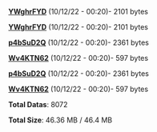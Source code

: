 [**YWghrFYD**](/data/YWghrFYD.txt) (10/12/22 - 00:20)- 2101 bytes

[**YWghrFYD**](/data/YWghrFYD.txt) (10/12/22 - 00:20)- 2101 bytes

[**p4bSuD2Q**](/data/p4bSuD2Q.txt) (10/12/22 - 00:20)- 2361 bytes

[**Wv4KTN62**](/data/Wv4KTN62.txt) (10/12/22 - 00:20)- 597 bytes

[**p4bSuD2Q**](/data/p4bSuD2Q.txt) (10/12/22 - 00:20)- 2361 bytes

[**Wv4KTN62**](/data/Wv4KTN62.txt) (10/12/22 - 00:20)- 597 bytes

**Total Datas**: 8072

**Total Size**: 46.36 MB / 46.4 MB